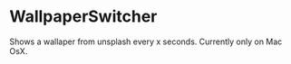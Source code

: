 WallpaperSwitcher
=================
Shows a wallaper from unsplash every x seconds.
Currently only on Mac OsX.
